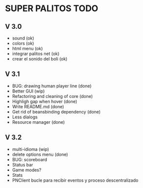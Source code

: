 SUPER PALITOS TODO
==================

V 3.0
-----
 - sound (ok)
 - colors (ok)
 - html menu (ok)
 - integrar palitos net (ok)
 - crear el sonido del boli (ok)
 
V 3.1
-----
 - BUG: drawing human player line (done)
 - Better GUI (wip)
 - Refactoring and cleaning of core (done)
 - Highligh gap when hover (done)
 - Write README.md (done)
 - Get rid of beansbinding dependency (done)
 - Less dialogs
 - Resource manager (done)
  
V 3.2
-----
 - multi-idioma (wip)
 - delete options menu (done)
 - BUG: scoreboard
 - Status bar
 - Game modes?
 - Stats
 - PNClient bucle para recibir eventos y proceso descentralizado
